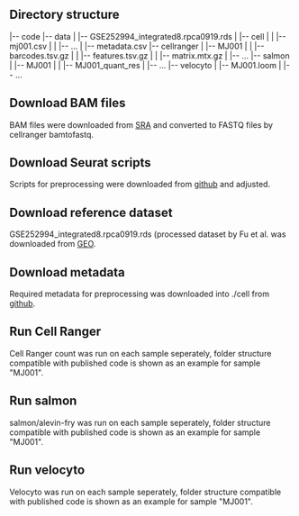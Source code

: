 ## Directory structure

|-- code
|-- data
|   |-- GSE252994_integrated8.rpca0919.rds
|   |-- cell
|   |   |-- mj001.csv
|   |   |-- ... 
|   |-- metadata.csv
|-- cellranger
|   |-- MJ001
|   |   |-- barcodes.tsv.gz
|   |   |-- features.tsv.gz
|   |   |-- matrix.mtx.gz
|   |-- ...
|-- salmon
|   |-- MJ001
|   |   |-- MJ001_quant_res
|   |-- ...
|-- velocyto
|   |-- MJ001.loom
|   |-- ...


## Download BAM files
BAM files were downloaded from [SRA](https://trace.ncbi.nlm.nih.gov/Traces/index.html?view=study&acc=SRP417027) and converted to FASTQ files by cellranger bamtofastq.

## Download Seurat scripts
Scripts for preprocessing were downloaded from [github](https://github.com/princello/scRNA-seq-TRM-paper/blob/main/SC_processing.R) and adjusted.

## Download reference dataset
GSE252994_integrated8.rpca0919.rds (processed dataset by Fu et al. was downloaded from [GEO](https://www.ncbi.nlm.nih.gov/geo/query/acc.cgi?acc=GSE252994).

## Download metadata
Required metadata for preprocessing was downloaded into ./cell from [github](https://github.com/princello/scRNA-seq-TRM-paper/tree/main/cell).

## Run Cell Ranger
Cell Ranger count was run on each sample seperately, folder structure compatible with published
code is shown as an example for sample "MJ001".

## Run salmon
salmon/alevin-fry was run on each sample seperately, folder structure compatible with published
code is shown as an example for sample "MJ001".

## Run velocyto
Velocyto was run on each sample seperately, folder structure compatible with published
code is shown as an example for sample "MJ001".